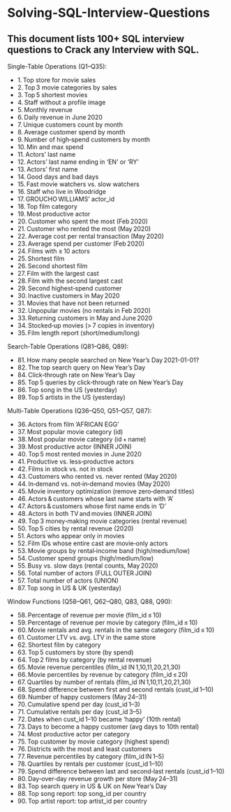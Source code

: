 # Solving-SQL-Interview-Questions

## This document lists 100+ SQL interview questions to Crack any Interview with SQL.

Single-Table Operations (Q1–Q35):
- 1. Top store for movie sales
- 2. Top 3 movie categories by sales
- 3. Top 5 shortest movies
- 4. Staff without a profile image
- 5. Monthly revenue
- 6. Daily revenue in June 2020
- 7. Unique customers count by month
- 8. Average customer spend by month
- 9. Number of high‑spend customers by month
- 10. Min and max spend
- 11. Actors’ last name
- 12. Actors’ last name ending in ‘EN’ or ‘RY’
- 13. Actors’ first name
- 14. Good days and bad days
- 15. Fast movie watchers vs. slow watchers
- 16. Staff who live in Woodridge
- 17. GROUCHO WILLIAMS’ actor_id
- 18. Top film category
- 19. Most productive actor
- 20. Customer who spent the most (Feb 2020)
- 21. Customer who rented the most (May 2020)
- 22. Average cost per rental transaction (May 2020)
- 23. Average spend per customer (Feb 2020)
- 24. Films with ≥ 10 actors
- 25. Shortest film
- 26. Second shortest film
- 27. Film with the largest cast
- 28. Film with the second largest cast
- 29. Second highest‑spend customer
- 30. Inactive customers in May 2020
- 31. Movies that have not been returned
- 32. Unpopular movies (no rentals in Feb 2020)
- 33. Returning customers in May and June 2020
- 34. Stocked‑up movies (> 7 copies in inventory)
- 35. Film length report (short/medium/long)

Search‑Table Operations (Q81–Q86, Q89):
- 81. How many people searched on New Year’s Day 2021-01-01?
- 82. The top search query on New Year’s Day
- 84. Click‑through rate on New Year’s Day
- 85. Top 5 queries by click‑through rate on New Year’s Day
- 86. Top song in the US (yesterday)
- 89. Top 5 artists in the US (yesterday)

Multi‑Table Operations (Q36–Q50, Q51–Q57, Q87):
- 36. Actors from film ‘AFRICAN EGG’
- 37. Most popular movie category (id)
- 38. Most popular movie category (id + name)
- 39. Most productive actor (INNER JOIN)
- 40. Top 5 most rented movies in June 2020
- 41. Productive vs. less‑productive actors
- 42. Films in stock vs. not in stock
- 43. Customers who rented vs. never rented (May 2020)
- 44. In‑demand vs. not‑in‑demand movies (May 2020)
- 45. Movie inventory optimization (remove zero‑demand titles)
- 46. Actors & customers whose last name starts with ‘A’
- 47. Actors & customers whose first name ends in ‘D’
- 48. Actors in both TV and movies (INNER JOIN)
- 49. Top 3 money‑making movie categories (rental revenue)
- 50. Top 5 cities by rental revenue (2020)
- 51. Actors who appear only in movies
- 52. Film IDs whose entire cast are movie‑only actors
- 53. Movie groups by rental‑income band (high/medium/low)
- 54. Customer spend groups (high/medium/low)
- 55. Busy vs. slow days (rental counts, May 2020)
- 56. Total number of actors (FULL OUTER JOIN)
- 57. Total number of actors (UNION)
- 87. Top song in US & UK (yesterday)

Window Functions (Q58–Q61, Q62–Q80, Q83, Q88, Q90):
- 58. Percentage of revenue per movie (film_id ≤ 10)
- 59. Percentage of revenue per movie by category (film_id ≤ 10)
- 60. Movie rentals and avg. rentals in the same category (film_id ≤ 10)
- 61. Customer LTV vs. avg. LTV in the same store
- 62. Shortest film by category
- 63. Top 5 customers by store (by spend)
- 64. Top 2 films by category (by rental revenue)
- 65. Movie revenue percentiles (film_id IN 1,10,11,20,21,30)
- 66. Movie percentiles by revenue by category (film_id ≤ 20)
- 67. Quartiles by number of rentals (film_id IN 1,10,11,20,21,30)
- 68. Spend difference between first and second rentals (cust_id 1–10)
- 69. Number of happy customers (May 24–31)
- 70. Cumulative spend per day (cust_id 1–3)
- 71. Cumulative rentals per day (cust_id 3–5)
- 72. Dates when cust_id 1–10 became ‘happy’ (10th rental)
- 73. Days to become a happy customer (avg days to 10th rental)
- 74. Most productive actor per category
- 75. Top customer by movie category (highest spend)
- 76. Districts with the most and least customers
- 77. Revenue percentiles by category (film_id IN 1–5)
- 78. Quartiles by rentals per customer (cust_id 1–10)
- 79. Spend difference between last and second‑last rentals (cust_id 1–10)
- 80. Day‑over‑day revenue growth per store (May 24–31)
- 83. Top search query in US & UK on New Year’s Day
- 88. Top song report: top song_id per country
- 90. Top artist report: top artist_id per country


